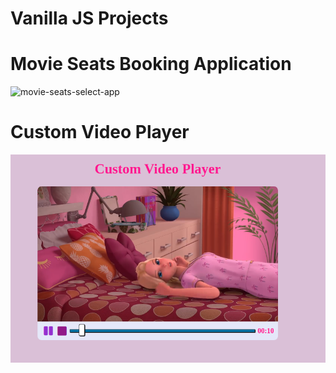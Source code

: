 # Vanilla JS Projects

# Movie Seats Booking Application

  <p><img alt="movie-seats-select-app" src="https://media.giphy.com/media/TYqTGL4DNw1ksLcmCA/giphy.gif"></p>

# Custom Video Player

 <p><img alt="custom-video-player" src="video-player/custom_video.png"></p>

